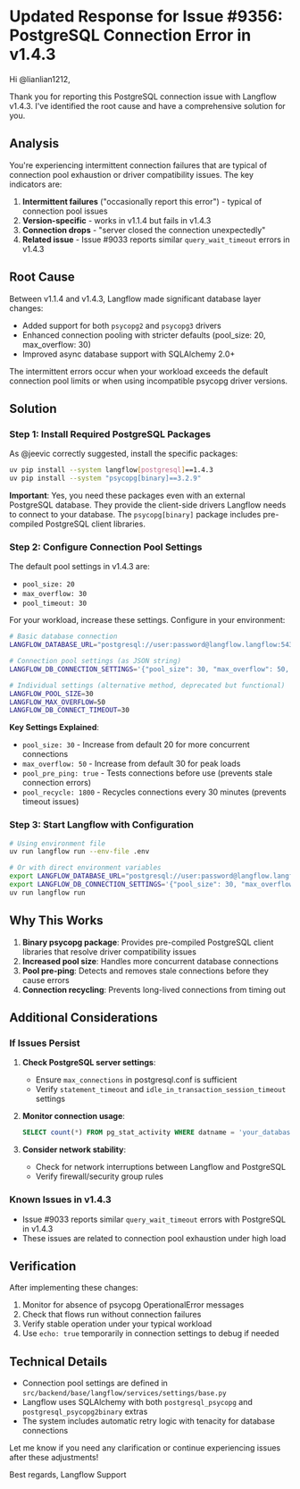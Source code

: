 # Updated Response for Issue #9356: PostgreSQL Connection Error in v1.4.3

Hi @lianlian1212,

Thank you for reporting this PostgreSQL connection issue with Langflow v1.4.3. I've identified the root cause and have a comprehensive solution for you.

## Analysis

You're experiencing intermittent connection failures that are typical of connection pool exhaustion or driver compatibility issues. The key indicators are:

1. **Intermittent failures** ("occasionally report this error") - typical of connection pool issues
2. **Version-specific** - works in v1.1.4 but fails in v1.4.3
3. **Connection drops** - "server closed the connection unexpectedly"
4. **Related issue** - Issue #9033 reports similar `query_wait_timeout` errors in v1.4.3

## Root Cause

Between v1.1.4 and v1.4.3, Langflow made significant database layer changes:
- Added support for both `psycopg2` and `psycopg3` drivers
- Enhanced connection pooling with stricter defaults (pool_size: 20, max_overflow: 30)
- Improved async database support with SQLAlchemy 2.0+

The intermittent errors occur when your workload exceeds the default connection pool limits or when using incompatible psycopg driver versions.

## Solution

### Step 1: Install Required PostgreSQL Packages

As @jeevic correctly suggested, install the specific packages:

```bash
uv pip install --system langflow[postgresql]==1.4.3
uv pip install --system "psycopg[binary]==3.2.9"
```

**Important**: Yes, you need these packages even with an external PostgreSQL database. They provide the client-side drivers Langflow needs to connect to your database. The `psycopg[binary]` package includes pre-compiled PostgreSQL client libraries.

### Step 2: Configure Connection Pool Settings

The default pool settings in v1.4.3 are:
- `pool_size: 20`
- `max_overflow: 30`
- `pool_timeout: 30`

For your workload, increase these settings. Configure in your environment:

```bash
# Basic database connection
LANGFLOW_DATABASE_URL="postgresql://user:password@langflow.langflow:5432/dbname"

# Connection pool settings (as JSON string)
LANGFLOW_DB_CONNECTION_SETTINGS='{"pool_size": 30, "max_overflow": 50, "pool_timeout": 30, "pool_pre_ping": true, "pool_recycle": 1800, "echo": false}'

# Individual settings (alternative method, deprecated but functional)
LANGFLOW_POOL_SIZE=30
LANGFLOW_MAX_OVERFLOW=50
LANGFLOW_DB_CONNECT_TIMEOUT=30
```

**Key Settings Explained**:
- `pool_size: 30` - Increase from default 20 for more concurrent connections
- `max_overflow: 50` - Increase from default 30 for peak loads
- `pool_pre_ping: true` - Tests connections before use (prevents stale connection errors)
- `pool_recycle: 1800` - Recycles connections every 30 minutes (prevents timeout issues)

### Step 3: Start Langflow with Configuration

```bash
# Using environment file
uv run langflow run --env-file .env

# Or with direct environment variables
export LANGFLOW_DATABASE_URL="postgresql://user:password@langflow.langflow:5432/dbname"
export LANGFLOW_DB_CONNECTION_SETTINGS='{"pool_size": 30, "max_overflow": 50, "pool_pre_ping": true}'
uv run langflow run
```

## Why This Works

1. **Binary psycopg package**: Provides pre-compiled PostgreSQL client libraries that resolve driver compatibility issues
2. **Increased pool size**: Handles more concurrent database connections
3. **Pool pre-ping**: Detects and removes stale connections before they cause errors
4. **Connection recycling**: Prevents long-lived connections from timing out

## Additional Considerations

### If Issues Persist

1. **Check PostgreSQL server settings**:
   - Ensure `max_connections` in postgresql.conf is sufficient
   - Verify `statement_timeout` and `idle_in_transaction_session_timeout` settings

2. **Monitor connection usage**:
   ```sql
   SELECT count(*) FROM pg_stat_activity WHERE datname = 'your_database';
   ```

3. **Consider network stability**:
   - Check for network interruptions between Langflow and PostgreSQL
   - Verify firewall/security group rules

### Known Issues in v1.4.3

- Issue #9033 reports similar `query_wait_timeout` errors with PostgreSQL in v1.4.3
- These issues are related to connection pool exhaustion under high load

## Verification

After implementing these changes:
1. Monitor for absence of psycopg OperationalError messages
2. Check that flows run without connection failures
3. Verify stable operation under your typical workload
4. Use `echo: true` temporarily in connection settings to debug if needed

## Technical Details

- Connection pool settings are defined in `src/backend/base/langflow/services/settings/base.py`
- Langflow uses SQLAlchemy with both `postgresql_psycopg` and `postgresql_psycopg2binary` extras
- The system includes automatic retry logic with tenacity for database connections

Let me know if you need any clarification or continue experiencing issues after these adjustments!

Best regards,
Langflow Support